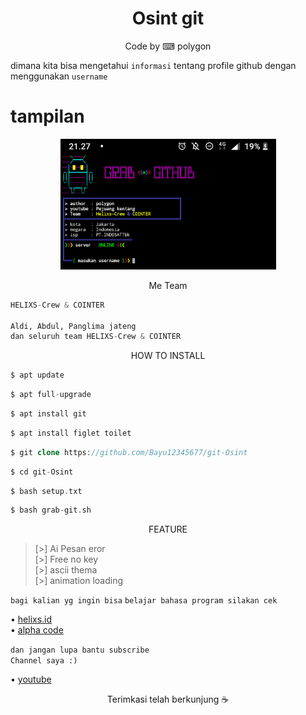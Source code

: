 <h1 align="center">
   Osint git
</h1>
</div>

<p align="center">
  Code by ⌨ polygon
</p>

dimana kita bisa
mengetahui `informasi`
tentang profile github dengan menggunakan `username`

# tampilan
<p align="center">
<img src="https://github.com/Bayu12345677/git-Osint/blob/main/20211110_122559.png" width="345" title="Menu" alt="Menu">
</p>



<p align="center">
  Me Team
</p>

```python
HELIXS-Crew & COINTER

Aldi, Abdul, Panglima jateng
dan seluruh team HELIXS-Crew & COINTER
```

<p align="center">
  HOW TO INSTALL
</p>

```php
$ apt update
```
```php
$ apt full-upgrade
```
```php
$ apt install git
```
```php
$ apt install figlet toilet
```
```php
$ git clone https://github.com/Bayu12345677/git-Osint
```
```php
$ cd git-Osint
```
```php
$ bash setup.txt
```
```php
$ bash grab-git.sh
```
<p align="center">
 FEATURE
</p>

> [>] Ai Pesan eror                 
> [>] Free no key            
> [>] ascii thema            
> [>] animation loading          


`bagi kalian yg ingin bisa`
`belajar bahasa program silakan cek`

• [helixs.id](https://helixs.id)              
• [alpha code](https://alphacode.pythonanywhere.com)


`dan jangan lupa bantu subscribe`        
`Channel saya :)`

• [youtube](https://youtube.com/channel/UCtu-GcxKL8kJBXpR1wfMgWg)


<p align="center">
  Terimkasi telah berkunjung ☕
</p>

